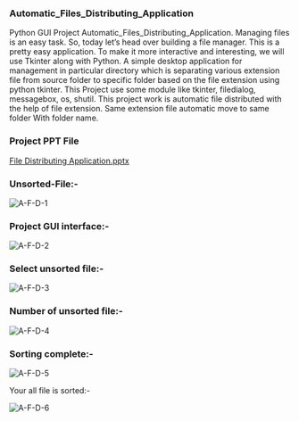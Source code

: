 ### Automatic_Files_Distributing_Application
Python GUI Project Automatic_Files_Distributing_Application. Managing files is an easy task. So, today let’s head over building a file manager. This is a pretty easy application. To make it more interactive and interesting, we will use Tkinter along with Python. A simple desktop application for management in particular directory which is separating various extension file from source folder to specific folder based on the file extension using python tkinter. This Project use some module like tkinter, filedialog, messagebox, os, shutil. This project work is automatic file distributed with the help of file extension. Same extension file automatic move to same folder With folder name.

### Project PPT File 
[File Distributing Application.pptx](https://github.com/Akshat303/Automatic_File_Distributing_Application/files/5802059/File.Distributing.Application.pptx)

### Unsorted-File:-

![A-F-D-1](https://user-images.githubusercontent.com/48360544/102604367-145da980-414a-11eb-9082-1c870537f42e.png)

### Project GUI interface:-

![A-F-D-2](https://user-images.githubusercontent.com/48360544/102604392-1d4e7b00-414a-11eb-9fb3-d3ed308c91cb.png)

### Select unsorted file:-

![A-F-D-3](https://user-images.githubusercontent.com/48360544/102604421-26d7e300-414a-11eb-9f7b-c65c9c175e35.png)

### Number of unsorted file:-

![A-F-D-4](https://user-images.githubusercontent.com/48360544/102604427-2b040080-414a-11eb-9863-2c712f443437.png)

### Sorting complete:-

![A-F-D-5](https://user-images.githubusercontent.com/48360544/102604465-3bb47680-414a-11eb-8c67-86ccfee10914.png)

Your all file is sorted:-

![A-F-D-6](https://user-images.githubusercontent.com/48360544/102604481-4111c100-414a-11eb-95f5-15a775216dbe.png)
